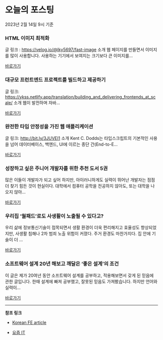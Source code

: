 # 오늘의 포스팅 
2023년 2월 14일 9시 기준 

###  HTML 이미지 최적화 

 글 링크 : https://velog.io/@lky5697/fast-image 소개 웹 페이지를 만들면서 이미지를 많이 사용합니다. 사용하는 기기에서 보여지는 크기보다 큰 이미지를... 

 [바로가기](https://kofearticle.substack.com/p/korean-fe-article-html) 

###  대규모 프런트엔드 프로젝트를 빌드하고 제공하기 

 글 링크: https://ykss.netlify.app/translation/building_and_delivering_frontends_at_scale/ 소개 웹이 발전하며 자바... 

 [바로가기](https://kofearticle.substack.com/p/korean-fe-article-442) 

###  완전한 타입 안정성을 가진 웹 애플리케이션 

 글 링크: http://bit.ly/3JUVEI1 소개 Kent C. Dodds는 타입스크립트의 기본적인 사용을 넘어 데이터베이스, 백엔드, UI에 이르는 종단 간(End-to-E... 

 [바로가기](https://kofearticle.substack.com/p/korean-fe-article-418) 

### 성장하고 싶은 주니어 개발자를 위한 추천 도서 5권 

 많은 이들이 개발자가 되고 싶어 하지만, 아이러니하게도 실력이 뛰어난 개발자는 점점 더 찾기 힘든 것이 현실이다. 대학에서 컴퓨터 공학을 전공하지 않아도, 또는 대학을 나오지 않아... 

 [바로가기](https://yozm.wishket.com/magazine/detail/1892/) 

### 우리집 ‘월패드’로도 사생활이 노출될 수 있다고? 

 우리 삶에 정보통신기술이 접목되면서 생활 환경이 더욱 편리해지고 효율성도 향상되었지만, 사생활 침해나 2차 범죄 노출 위험이 커졌다. 주거 환경도 마찬가지다. 집 안에 기술이 더 ... 

 [바로가기](https://yozm.wishket.com/magazine/detail/1886/) 

### 소프트웨어 설계 20년 해보고 깨달은 ‘좋은 설계’의 조건 

 이 글은 제가 20여년 동안 소프트웨어 설계를 공부하고, 적용해보면서 갖게 된 믿음에 관한 글입니다. 한때 설계에 빠져 공부했고, 잘못된 믿음도 가져봤습니다. 하지만 언어와 실력이... 

 [바로가기](https://yozm.wishket.com/magazine/detail/1884/) 

---

**참조 링크**

- [Korean FE article](https://kofearticle.substack.com) 

- [요즘 IT](https://yozm.wishket.com/magazine) 

